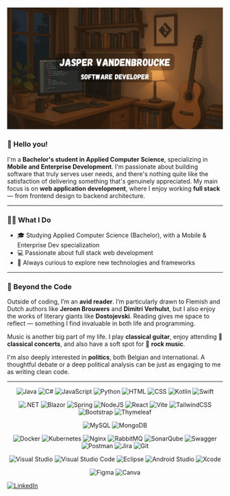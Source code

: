 [![MasterHead](GitHubProfileReadMe.png)](https://github.com/JasperVandenbroucke)

### 👋 Hello you!

I'm a **Bachelor's student in Applied Computer Science**, specializing in **Mobile and Enterprise Development**. I'm passionate about building software that truly serves user needs, and there's nothing quite like the satisfaction of delivering something that's genuinely appreciated. My main focus is on **web application development**, where I enjoy working **full stack** — from frontend design to backend architecture.

___

### 👨‍💻 What I Do

- 🎓 Studying Applied Computer Science (Bachelor), with a Mobile & Enterprise Dev specialization
- 💻 Passionate about full stack web development
- 🚀 Always curious to explore new technologies and frameworks
  
___

### 🔭 Beyond the Code

Outside of coding, I’m an **avid reader**. I’m particularly drawn to Flemish and Dutch authors like **Jeroen Brouwers** and **Dimitri Verhulst**, but I also enjoy the works of literary giants like **Dostojevski**. Reading gives me space to reflect — something I find invaluable in both life and programming.

Music is another big part of my life. I play **classical guitar**, enjoy attending 🎼 **classical concerts**, and also have a soft spot for 🎸 **rock music**.

I'm also deeply interested in **politics**, both Belgian and international. A thoughtful debate or a deep political analysis can be just as engaging to me as writing clean code.

___

<p align="center">
  <img src="https://img.shields.io/badge/java-%23ED8B00.svg?style=for-the-badge&logo=openjdk&logoColor=white" alt="Java" />
  <img src="https://img.shields.io/badge/c%23-%23239120.svg?style=for-the-badge&logo=csharp&logoColor=white" alt="C#" />
  <img src="https://img.shields.io/badge/javascript-%23323330.svg?style=for-the-badge&logo=javascript&logoColor=%23F7DF1E" alt="JavaScript" />
  <img src="https://img.shields.io/badge/python-3670A0?style=for-the-badge&logo=python&logoColor=ffdd54" alt="Python"/>
  <img src="https://img.shields.io/badge/html5-%23E34F26.svg?style=for-the-badge&logo=html5&logoColor=white" alt="HTML"/>
  <img src="https://img.shields.io/badge/css3-%231572B6.svg?style=for-the-badge&logo=css3&logoColor=white" alt="CSS"/>
  <img src="https://img.shields.io/badge/kotlin-%237F52FF.svg?style=for-the-badge&logo=kotlin&logoColor=white" alt="Kotlin"/>
  <img src="https://img.shields.io/badge/swift-F54A2A?style=for-the-badge&logo=swift&logoColor=white" alt="Swift"/>
</p>

<p align="center">
  <img src="https://img.shields.io/badge/.NET-5C2D91?style=for-the-badge&logo=.net&logoColor=white" alt=".NET" />
  <img src="https://img.shields.io/badge/blazor-%235C2D91.svg?style=for-the-badge&logo=blazor&logoColor=white" alt="Blazor" />
  <img src="https://img.shields.io/badge/spring-%236DB33F.svg?style=for-the-badge&logo=spring&logoColor=white" alt="Spring" />
  <img src="https://img.shields.io/badge/node.js-6DA55F?style=for-the-badge&logo=node.js&logoColor=white" alt="NodeJS" />
  <img src="https://img.shields.io/badge/react-%2320232a.svg?style=for-the-badge&logo=react&logoColor=%2361DAFB" alt="React" />
  <img src="https://img.shields.io/badge/vite-%23646CFF.svg?style=for-the-badge&logo=vite&logoColor=white" alt="Vite" />
  <img src="https://img.shields.io/badge/tailwindcss-%2338B2AC.svg?style=for-the-badge&logo=tailwind-css&logoColor=white" alt="TailwindCSS" />
  <img src="https://img.shields.io/badge/bootstrap-%238511FA.svg?style=for-the-badge&logo=bootstrap&logoColor=white" alt="Bootstrap" />
  <img src="https://img.shields.io/badge/Thymeleaf-%23005C0F.svg?style=for-the-badge&logo=Thymeleaf&logoColor=white" alt="Thymeleaf" />
</p>

<p align="center">
  <img src="https://img.shields.io/badge/MongoDB-%234ea94b.svg?style=for-the-badge&logo=mongodb&logoColor=white" alt="MySQL" />
  <img src="https://img.shields.io/badge/mysql-4479A1.svg?style=for-the-badge&logo=mysql&logoColor=white" alt="MongoDB" />
</p>

<p align="center">
  <img src="https://img.shields.io/badge/docker-%230db7ed.svg?style=for-the-badge&logo=docker&logoColor=white" alt="Docker" />
  <img src="https://img.shields.io/badge/kubernetes-%23326ce5.svg?style=for-the-badge&logo=kubernetes&logoColor=white" alt="Kubernetes" />
  <img src="https://img.shields.io/badge/nginx-%23009639.svg?style=for-the-badge&logo=nginx&logoColor=white" alt="Nginx" />
  <img src="https://img.shields.io/badge/Rabbitmq-FF6600?style=for-the-badge&logo=rabbitmq&logoColor=white" alt="RabbitMQ" />
  <img src="https://img.shields.io/badge/SonarQube-black?style=for-the-badge&logo=sonarqube&logoColor=4E9BCD" alt="SonarQube" />
  <img src="https://img.shields.io/badge/-Swagger-%23Clojure?style=for-the-badge&logo=swagger&logoColor=white" alt="Swagger" />
  <img src="https://img.shields.io/badge/Postman-FF6C37?style=for-the-badge&logo=postman&logoColor=white" alt="Postman" />
  <img src="https://img.shields.io/badge/jira-%230A0FFF.svg?style=for-the-badge&logo=jira&logoColor=white" alt="Jira" />
  <img src="https://img.shields.io/badge/git-%23F05033.svg?style=for-the-badge&logo=git&logoColor=white" alt="Git" />
</p>

<p align="center">
  <img src="https://img.shields.io/badge/Visual%20Studio-5C2D91.svg?style=for-the-badge&logo=visual-studio&logoColor=white" alt="Visual Studio" />
  <img src="https://img.shields.io/badge/Visual%20Studio%20Code-0078d7.svg?style=for-the-badge&logo=visual-studio-code&logoColor=white" alt="Visual Studio Code" />
  <img src="https://img.shields.io/badge/Eclipse-FE7A16.svg?style=for-the-badge&logo=Eclipse&logoColor=white" alt="Eclipse" />
  <img src="https://img.shields.io/badge/android%20studio-346ac1?style=for-the-badge&logo=android%20studio&logoColor=white" alt="Android Studio" />
  <img src="https://img.shields.io/badge/Xcode-007ACC?style=for-the-badge&logo=Xcode&logoColor=white" alt="Xcode" />
</p>

<p align="center">
  <img src="https://img.shields.io/badge/figma-%23F24E1E.svg?style=for-the-badge&logo=figma&logoColor=white" alt="Figma" />
  <img src="https://img.shields.io/badge/Canva-%2300C4CC.svg?style=for-the-badge&logo=Canva&logoColor=white" alt="Canva" />
</p>

[![LinkedIn](https://img.shields.io/badge/linkedin-%230077B5.svg?style=for-the-badge&logo=linkedin&logoColor=white)](www.linkedin.com/in/jasper-vandenbroucke)
